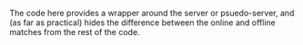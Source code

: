 The code here provides a wrapper around the server or psuedo-server, and 
(as far as practical) hides the difference between the online and offline 
matches from the rest of the code. 